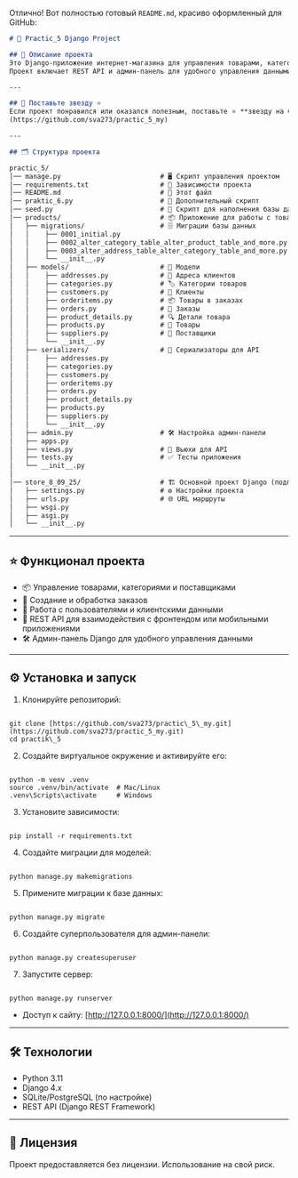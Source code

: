 Отлично! Вот полностью готовый `README.md`, красиво оформленный для GitHub:

```markdown
# 🛒 Practic_5 Django Project

## 🚀 Описание проекта
Это Django-приложение интернет-магазина для управления товарами, категориями, заказами и пользователями.  
Проект включает REST API и админ-панель для удобного управления данными.

---

## 🌟 Поставьте звезду ⭐
Если проект понравился или оказался полезным, поставьте ⭐ **звезду на GitHub**, чтобы поддержать проект!  
(https://github.com/sva273/practic_5_my)

---

## 🗂 Структура проекта

practic_5/
│── manage.py                         # 🖥 Скрипт управления проектом
│── requirements.txt                  # 📄 Зависимости проекта
│── README.md                         # 📘 Этот файл
│── praktic_6.py                      # 🧪 Дополнительный скрипт
│── seed.py                           # 🌱 Скрипт для наполнения базы данных
│── products/                         # 📦 Приложение для работы с товарами
│   ├── migrations/                   # 🗄 Миграции базы данных
│   │    ├── 0001_initial.py
│   │    ├── 0002_alter_category_table_alter_product_table_and_more.py
│   │    ├── 0003_alter_address_table_alter_category_table_and_more.py
│   │    └── __init__.py
│   ├── models/                       # 📝 Модели
│   │    ├── addresses.py             # 📍 Адреса клиентов
│   │    ├── categories.py            # 🏷 Категории товаров
│   │    ├── customers.py             # 👤 Клиенты
│   │    ├── orderitems.py            # 📦 Товары в заказах
│   │    ├── orders.py                # 🧾 Заказы
│   │    ├── product_details.py       # 🔍 Детали товара
│   │    ├── products.py              # 🛒 Товары
│   │    ├── suppliers.py             # 🚚 Поставщики
│   │    └── __init__.py
│   ├── serializers/                  # 🔄 Сериализаторы для API
│   │    ├── addresses.py
│   │    ├── categories.py
│   │    ├── customers.py
│   │    ├── orderitems.py
│   │    ├── orders.py
│   │    ├── product_details.py
│   │    ├── products.py
│   │    ├── suppliers.py          
│   │    └── __init__.py
│   ├── admin.py                      # 🛠 Настройка админ-панели
│   ├── apps.py
│   ├── views.py                      # 👀 Вьюхи для API
│   ├── tests.py                      # ✅ Тесты приложения
│   └── __init__.py
│
│── store_8_09_25/                    # 🏗 Основной проект Django (подготовлен cpython-projects)
│   ├── settings.py                   # ⚙️ Настройки проекта
│   ├── urls.py                       # 🌐 URL маршруты
│   ├── wsgi.py
│   ├── asgi.py
│   └── __init__.py


```

---

## ⭐ Функционал проекта

- 📦 Управление товарами, категориями и поставщиками  
- 🛒 Создание и обработка заказов  
- 👤 Работа с пользователями и клиентскими данными  
- 🔗 REST API для взаимодействия с фронтендом или мобильными приложениями  
- 🛠 Админ-панель Django для удобного управления данными  

---

## ⚙️ Установка и запуск

1. Клонируйте репозиторий:
```

git clone [https://github.com/sva273/practic\_5\_my.git](https://github.com/sva273/practic_5_my.git)
cd practik\_5

```

2. Создайте виртуальное окружение и активируйте его:
```

python -m venv .venv
source .venv/bin/activate  # Mac/Linux
.venv\Scripts\activate     # Windows

```

3. Установите зависимости:
```

pip install -r requirements.txt

```

4. Создайте миграции для моделей:
```

python manage.py makemigrations

```

5. Примените миграции к базе данных:
```

python manage.py migrate

```

6. Создайте суперпользователя для админ-панели:
```

python manage.py createsuperuser

```

7. Запустите сервер:
```

python manage.py runserver

```

- Доступ к сайту: [http://127.0.0.1:8000/](http://127.0.0.1:8000/)

---

## 🛠 Технологии

- Python 3.11  
- Django 4.x  
- SQLite/PostgreSQL (по настройке)  
- REST API (Django REST Framework)  

---

## 📌 Лицензия

Проект предоставляется без лицензии. Использование на свой риск.
```

